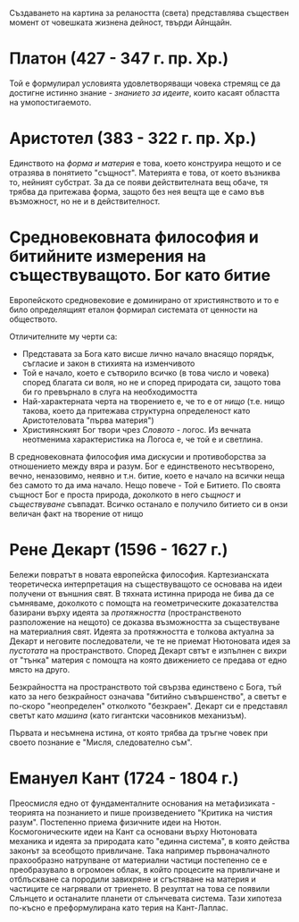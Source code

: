 Създаването на картина за релаността (света) представлява съществен момент от човешката жизнена дейност, твърди Айнщайн.

# Платон (427 - 347 г. пр. Хр.)
Той е формулирал условията удовлетворяващи човека стремящ се да достигне истинно знание - _знанието за идеите_, които касаят областта на умопостигаемото.

# Аристотел (383 - 322 г. пр. Хр.)
Единството на _форма и материя_ е това, което конструира нещото и се отразява в понятието "същност". Материята е това, от което възниква то, нейният субстрат. За да се появи действителната вещ обаче, тя трябва да притежава форма, защото без нея вещта ще е само във възможност, но не и в действителност.

# Средновековната философия и битийните измерения на съществуващото. Бог като битие
Европейското средновековие е доминирано от християнството и то е било определящият еталон формирал системата от ценности на обществото.

Отличителните му черти са:
- Представата за Бога като висше лично начало внасящо порядък, съгласие и закон в стихията на изменчивото
- Той е начало, което е сътворило всичко (в това число и човека) според благата си воля, но не и според природата си, защото това би го превърнало в слуга на необходимостта
- Най-характерната черта на творението е, че то е от _нищо_ (т.е. нищо такова, което да притежава структурна определеност като Аристотеловата "първа материя")
- Християнският Бог твори чрез _Словото_ - логос. Из вечната неотменима характеристика на Логоса е, че той е и светлина.

В средновековната философия има дискусии и противоборства за отношението между вяра и разум. Бог е единственото несътворено, вечно, неназовимо, неявно и т.н. битие, което е начало на всички неща без самото то да има начало. Нещо повече - Той е Битието. По своята същност Бог е проста природа, доколкото в него _същност_ и _съществуване_ съвпадат. Всичко останало е получило битието си в онзи величан факт на творение от нищо

# Рене Декарт (1596 - 1627 г.)
Бележи повратът в новата европейска философия. Картезианската теоретическа интерпретация на съществуващото се основава на идеи получени от външния свят. В тяхната истинна природа не бива да се съмняваме, доколкото с помощта на геометрическите доказателства базирани върху идеята за _протяжността_ (пространственото разположение на нещото) се доказва възможността за съществуване на материалния свят. Идеята за протяжността е толкова актуална за Декарт и неговите последователи, че те не приемат Нютоновата идея за _пустотата_ на пространството. Според Декарт свтът е изпълнен с вихри от "тънка" материя с помощта на която движението се предава от едно място на друго.

Безкрайността на пространството той свързва единствено с Бога, тъй като за него безкрайност означава "битийно съвършенство", а светът е по-скоро "неопределен" отколкото "безкраен". Декарт си е представял светът като _машина_ (като гигантски часовников механизъм).

Първата и несъмнена истина, от която трябва да тръгне човек при своето познание е "Мисля, следователно съм".

# Емануел Кант (1724 - 1804 г.)
Преосмисля едно от фундаменталните основания на метафизиката - теорията на познанието и пише произведението "Критика на чистия разум". Постепенно приема физичните идеи на Нютон. Космогоническите идеи на Кант са основани върху Нютоновата механика и идеята за природата като "единна система", в която действа законът за всеобщото привличане. Така например първоначалното прахообразно натрупване от материални частици постепенно се е преобразувало в огромоен облак, в който процесите на привличане и отблъскване са породили завихряне и сгъстяване на материя и частиците се нагрявали от триенето. В резултат на това се появили Слънцето и останалите планети от слънчевата система. Тази хипотеза по-късно е преформулирана като терия на Кант-Лаплас.